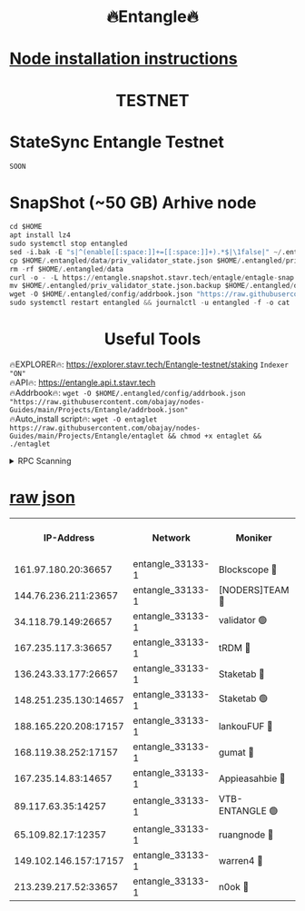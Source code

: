 <h1 align="center"> 🔥Entangle🔥</h1>

[Node installation instructions](https://github.com/obajay/nodes-Guides/tree/main/Projects/Entangle)
=

<h1 align="center"> TESTNET</h1>

# StateSync Entangle Testnet
```python
SOON
```
# SnapShot (~50 GB) Arhive node
```python
cd $HOME
apt install lz4
sudo systemctl stop entangled
sed -i.bak -E "s|^(enable[[:space:]]+=[[:space:]]+).*$|\1false|" ~/.entangled/config/config.toml
cp $HOME/.entangled/data/priv_validator_state.json $HOME/.entangled/priv_validator_state.json.backup
rm -rf $HOME/.entangled/data
curl -o - -L https://entangle.snapshot.stavr.tech/entagle/entagle-snap.tar.lz4 | lz4 -c -d - | tar -x -C $HOME/.entangled --strip-components 2
mv $HOME/.entangled/priv_validator_state.json.backup $HOME/.entangled/data/priv_validator_state.json
wget -O $HOME/.entangled/config/addrbook.json "https://raw.githubusercontent.com/obajay/nodes-Guides/main/Projects/Entangle/addrbook.json"
sudo systemctl restart entangled && journalctl -u entangled -f -o cat
```
 <h1 align="center"> Useful Tools</h1>
 
🔥EXPLORER🔥: https://explorer.stavr.tech/Entangle-testnet/staking        `Indexer "ON"` \
🔥API🔥:      https://entangle.api.t.stavr.tech \
🔥Addrbook🔥: ```wget -O $HOME/.entangled/config/addrbook.json "https://raw.githubusercontent.com/obajay/nodes-Guides/main/Projects/Entangle/addrbook.json"``` \
🔥Auto_install script🔥:  `wget -O entaglet https://raw.githubusercontent.com/obajay/nodes-Guides/main/Projects/Entangle/entaglet && chmod +x entaglet && ./entaglet`


<details>
<summary>RPC Scanning</summary>

<h2 align="center"> We scan nodes in real time every 4 hours. And we provide the final result of RPC endpoints.
We cannot influence the operation of these nodes in any way. </h2>


```python
If Voting Power is higher than 0 --> then the Node is a validator of the network and may be subject to attack and be a potential threat to the chain.
```
```python
We marked such validators with a red symbol
```

</details>

[raw json](https://rpc-check.entangt.stavr.tech/entangt/rpc-entangt-result.json)
=


<table><tr><th>IP-Address</th><th>Network</th><th>Moniker</th><th>Latest Block Height</th><th>Earliest Block Height</th><th>Catching Up</th><th>Tx Index</th><th>Voting Power</th><th>Scan Time</th></tr><tr><td>161.97.180.20:36657</td><td>entangle_33133-1</td><td>Blockscope 🔴</td><td>1655434</td><td>1</td><td>False</td><td>off</td><td>259586473635098</td><td>2024-01-13T07:05:06.814167336UTC</td></tr><tr><td>144.76.236.211:23657</td><td>entangle_33133-1</td><td>[NODERS]TEAM 🔴</td><td>1655437</td><td>1</td><td>False</td><td>off</td><td>47049700500000000</td><td>2024-01-13T07:05:19.227906905UTC</td></tr><tr><td>34.118.79.149:26657</td><td>entangle_33133-1</td><td>validator 🟢</td><td>1655437</td><td>1</td><td>False</td><td>on</td><td>0</td><td>2024-01-13T07:05:24.541303974UTC</td></tr><tr><td>167.235.117.3:36657</td><td>entangle_33133-1</td><td>tRDM 🔴</td><td>1655438</td><td>1</td><td>False</td><td>on</td><td>156936948832723</td><td>2024-01-13T07:05:25.024884335UTC</td></tr><tr><td>136.243.33.177:26657</td><td>entangle_33133-1</td><td>Staketab 🔴</td><td>1655437</td><td>660001</td><td>False</td><td>on</td><td>122550140155031</td><td>2024-01-13T07:05:21.548498533UTC</td></tr><tr><td>148.251.235.130:14657</td><td>entangle_33133-1</td><td>Staketab 🟢</td><td>1655434</td><td>660801</td><td>False</td><td>on</td><td>0</td><td>2024-01-13T07:05:06.520017973UTC</td></tr><tr><td>188.165.220.208:17157</td><td>entangle_33133-1</td><td>lankouFUF 🔴</td><td>1655435</td><td>725001</td><td>False</td><td>on</td><td>180899900000002</td><td>2024-01-13T07:05:12.057444012UTC</td></tr><tr><td>168.119.38.252:17157</td><td>entangle_33133-1</td><td>gumat 🔴</td><td>1655435</td><td>962001</td><td>False</td><td>on</td><td>314013548351851</td><td>2024-01-13T07:05:11.682122392UTC</td></tr><tr><td>167.235.14.83:14657</td><td>entangle_33133-1</td><td>Appieasahbie 🔴</td><td>1655437</td><td>1076001</td><td>False</td><td>on</td><td>44568809900999996</td><td>2024-01-13T07:05:24.785407486UTC</td></tr><tr><td>89.117.63.35:14257</td><td>entangle_33133-1</td><td>VTB-ENTANGLE 🟢</td><td>1655436</td><td>1162001</td><td>False</td><td>off</td><td>0</td><td>2024-01-13T07:05:16.559198441UTC</td></tr><tr><td>65.109.82.17:12357</td><td>entangle_33133-1</td><td>ruangnode 🔴</td><td>1655434</td><td>1312001</td><td>False</td><td>off</td><td>320350335362747</td><td>2024-01-13T07:05:07.202823915UTC</td></tr><tr><td>149.102.146.157:17157</td><td>entangle_33133-1</td><td>warren4 🔴</td><td>1655437</td><td>1436001</td><td>False</td><td>on</td><td>454417023854257</td><td>2024-01-13T07:05:18.974050190UTC</td></tr><tr><td>213.239.217.52:33657</td><td>entangle_33133-1</td><td>n0ok 🔴</td><td>1655437</td><td>1555437</td><td>False</td><td>off</td><td>46574292273662988</td><td>2024-01-13T07:05:24.077632543UTC</td></tr></table>
